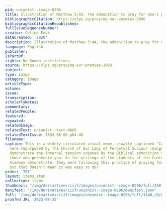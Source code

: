 ```yaml
---
pid: unionist--image-0296
title: Illustration of Matthew 5:44, the admonition to pray for one's persecutors
bibliographicCitation: https://olps.sg/praying-our-enemies-2098
bibliographicCitationRepublished: 
fullIssueSequenceNumber: 
creator: Celine Fook
dateCreated: '2020'
description: Illustration of Matthew 5:44, the admonition to pray for one's persecutors
language: English
publisher: 
IsPartOf: 
rights: No Known restrictions
source: https://olps.sg/praying-our-enemies-2098
subject: 
type: image
category: Image
articleType: 
volume: 
issue: 
transcription: 
scholarlyNotes: 
commentary: 
relatedPeople: 
featured: 
repeated: 
relatedImage: 
relatedText: unionist--text-0060
relatedTextIssue: 1833-08-08 p04.46
filename: 
caption: This is a widely-circulated visual meme, usually captioned "Calm Down" but
  here repurposed by The Church of Our Lady of Perpetual Succour (Singapore) to instead
  demonstrate the internal tension created by the Biblical admonition to pray for
  those who persecute you. As the writings of the students at the Canterbury Female
  Academy demonstrate, they were following this practice of praying for their enemies,
  but that doesn't mean it was easy to do!
order: '707'
layout: items_item
collection: items
thumbnail: "/img/derivatives/iiif/images/unionist--image-0296/full/250,/0/default.jpg"
manifest: "/img/derivatives/iiif/unionist--image-0296/manifest.json"
full: "/img/derivatives/iiif/images/unionist--image-0296/full/1140,/0/default.jpg"
proofed JR: '2023-08-25'
---
```

